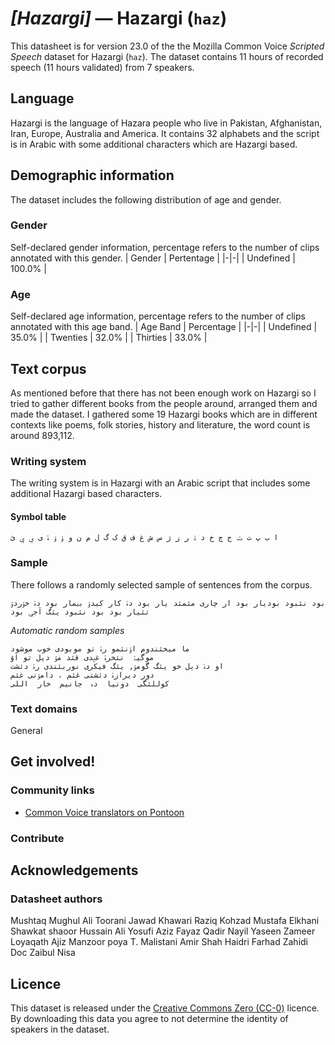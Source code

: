 # *[Hazargi]* &mdash; Hazargi (`haz`)
This datasheet is for version 23.0 of the the Mozilla Common Voice *Scripted Speech* dataset 
for Hazargi (`haz`). The dataset contains 11 hours of recorded
speech (11 hours validated) from 7 speakers.

## Language
Hazargi is the language of Hazara people who live in Pakistan, Afghanistan, Iran, Europe, Australia and America. It contains 32 alphabets and the script is in Arabic with some additional characters which are Hazargi based.
<!-- {{LANGUAGE_DESCRIPTION}} -->
<!-- Provide a brief (1-2 paragraph) description of your language -->
<!-- ### Variants -->
<!-- {{VARIANT_DESCRIPTION}} -->
<!-- @ OPTIONAL @ -->
<!-- Describe the variants (MCV variants) of your language -->
<!-- Original Answer: -->
<!-- The dataset includes literature, history, folk stories and mostly poetry -->

## Demographic information
The dataset includes the following distribution of age and gender.
<!-- You can get a lot of the information in this section from https://analyzer.cv-toolbox.web.tr/browse -->

### Gender
Self-declared gender information, percentage refers to the number of clips annotated with this gender.
| Gender | Pertentage |
|-|-|
| Undefined | 100.0% |
<!-- {{GENDER_TABLE}} -->
<!-- @ AUTOMATICALLY GENERATED @ -->
<!-- | Gender | Frequency |
|--------|-----------|
| male, masculine | ? |
| undeclared | ? |
| female, feminine | ? | -->

### Age
Self-declared age information, percentage refers to the number of clips annotated with this age band.
| Age Band | Percentage |
|-|-|
| Undefined | 35.0% |
| Twenties | 32.0% |
| Thirties | 33.0% |
<!-- {{AGE_TABLE}} -->
<!-- @ AUTOMATICALLY GENERATED @ -->
<!-- | Age band | Frequency |
|----------|-----------|
| teens | ? |
| twenties | ? |
| thirties | ? |
| fourties | ? |
| fifties | ? |
   ...if other age ranges are present in your data, add rows... -->

## Text corpus
As mentioned before that there has not been enough work on Hazargi so I tried to gather different books from the people around, arranged them and made the dataset. I gathered some 19 Hazargi books which are in different contexts like poems, folk stories, history and literature, the word count is around 893,112.
<!-- {{TEXT_CORPUS_DESCRIPTION}} -->
<!-- @ OPTIONAL @ -->
<!-- An overview of the text corpus, with information such as average length (in characters and words) of validated sentences. -->

### Writing system
The writing system is in Hazargi with an Arabic script that includes some additional Hazargi based characters.
<!-- {{WRITING_SYSTEM_DESCRIPTION}} -->
<!-- @ OPTIONAL @ -->
<!-- A description of the writing system (or writing systems) used in the text corpus -->

#### Symbol table
```ا ب پ ت ݖ ج چ خ د ۮ ر ز ژ س ش غ ف ق ک گ ل م ن و ۉ ۆ ۂ ی ې ݷ ئ```
<!-- {{ALPHABET_TABLE}} -->
<!-- @ OPTIONAL @ -->
<!-- If the writing system is alphabetic, you can include the valid alphabet here -->

### Sample
There follows a randomly selected sample of sentences from the corpus.
```
بود نئبود بودیار بود ار چاری مئمئد یار بود دۂ کار کیدۉ بېمار بود دۂ خۉردۉ تئیار بود بود نئبود یئگ آجݷ بود
```

*Automatic random samples*

```
ما میخئندوم اۉنئمو رۂ تو موبودی خوب موشود
موگیۂ  نئخرۂ غݷدی قئد مۉ دیل تو اۆ
او دۂ دیل خو یئگ گومۉ, یئگ فیکری نوربئندی رۂ دئشت
دور دیرازۂ دئشتی غئم ، دامۉنی غئم
کوللئگی  دونیا  دہ  جانیم  خار  اللی
```
<!-- {{SENTENCES_SAMPLE}} -->

### Text domains
General
<!-- {{TEXT_DOMAIN_DESCRIPTION}} -->
<!-- @ OPTIONAL @ -->
<!-- What text domains are represented in the corpus? -->

## Get involved!

### Community links
* [Common Voice translators on Pontoon](https://pontoon.mozilla.org/haz/common-voice/contributors/)

### Contribute
<!-- {{CONTRIBUTE_LINKS_LIST}} -->
<!-- Here you can include links for how to contribute to the dataset -->

## Acknowledgements

### Datasheet authors
Mushtaq Mughul Ali Toorani Jawad Khawari Raziq Kohzad Mustafa Elkhani  Shawkat shaoor Hussain Ali Yosufi Aziz Fayaz Qadir Nayil Yaseen Zameer Loyaqath Ajiz Manzoor poya T. Malistani Amir Shah Haidri Farhad Zahidi Doc Zaibul Nisa
<!-- {{DATASHEET_AUTHORS_LIST}} -->
<!-- A list in the format of: Your Name <email@email.com> -->

## Licence
This dataset is released under the [Creative Commons Zero (CC-0)](https://creativecommons.org/public-domain/cc0/) licence. By downloading this data
you agree to not determine the identity of speakers in the dataset.